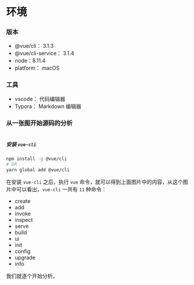 # 环境

### 版本
  * @vue/cli： 3.1.3
  * @vue/cli-service： 3.1.4
  * node：8.11.4
  * platform： macOS


### 工具
  * vscode： 代码编辑器
  * Typora： Markdown 编辑器



### 从一张图开始源码的分析

<img :src="$withBase('/assets/install-env-img01.png')">

##### 安装 `vue-cli`

``` bash
npm install -g @vue/cli
# OR
yarn global add @vue/cli
```
在安装 `vue-cli` 之后，执行 `vue` 命令，就可以得到上面图片中的内容，从这个图片中可以看出，`vue-cli` 一共有 `11` 种命令：
  * create
  * add
  * invoke
  * inspect
  * serve
  * build
  * ui
  * init
  * config
  * upgrade
  * info

我们就逐个开始分析。
